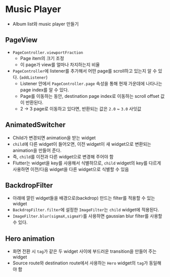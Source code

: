 # Music Player

- Album list와 music player 만들기

## PageView

- `PageController.viewportFraction`
  - Page item의 크기 조정
  - 이 page가 view를 얼마나 차지하는지 비율
- `PageController`에 listener를 추가해서 어떤 page를 scroll하고 있는지 알 수 있다. (`addListener`)
  - Listener 안에서 `PageController.page` 속성을 통해 현재 가운데에 나타나는 page index를 알 수 있다.
  - Page를 이동하는 동안, destination page index로 이동하는 scroll offset 값이 반환된다.
  - 2 -> 3 page로 이동하고 있다면, 반환되는 값은 `2.0` ~ `3.0` 사잇값

## AnimatedSwitcher

- Child가 변경되면 animation을 받는 widget
- `child`에 다른 widget이 들어오면, 이전 widget이 새 widget으로 변환되는 animation을 만들어 준다.
- 즉, `child`를 이전과 다른 widget으로 변경해 주어야 함
- Flutter는 widget을 key를 사용해서 식별하므로, `child` widget의 key를 다르게 사용하면 이전/다음 widget을 다른 widget으로 식별할 수 있음

## BackdropFilter

- 아래에 깔린 widget들을 배경으로(backdrop) 만드는 filter를 적용할 수 있는 widget
- `BackdropFilter.filter`에 설정한 `ImageFilter`는 `child` widget에 적용된다.
- `ImageFilter.blur(sigmaX,sigmaY)`를 사용하면 gaussian blur filter를 사용할 수 있다.

## Hero animation

- 화면 전환 시 `tag`가 같은 두 widget 사이에 부드러운 transition을 만들어 주는 widget
- Source route와 destination route에서 사용하는 `Hero` widget의 `tag`가 동일해야 함
